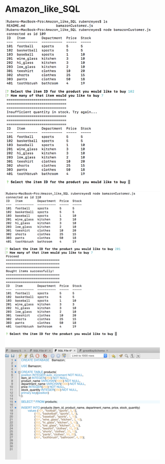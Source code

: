 # Amazon_like_SQL

![ScreenShot](images/image1.png)
![ScreenShot](images/image2.png)
![ScreenShot](images/image3.png)
